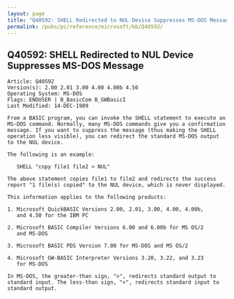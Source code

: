 ```yaml
---
layout: page
title: "Q40592: SHELL Redirected to NUL Device Suppresses MS-DOS Message"
permalink: /pubs/pc/reference/microsoft/kb/Q40592/
---
```


## Q40592: SHELL Redirected to NUL Device Suppresses MS-DOS Message

	Article: Q40592
	Version(s): 2.00 2.01 3.00 4.00 4.00b 4.50
	Operating System: MS-DOS
	Flags: ENDUSER | B_BasicCom B_GWBasicI
	Last Modified: 14-DEC-1989
	
	From a BASIC program, you can invoke the SHELL statement to execute an
	MS-DOS command. Normally, many MS-DOS commands give you a confirmation
	message. If you want to suppress the message (thus making the SHELL
	operation less visible), you can redirect the standard MS-DOS output
	to the NUL device.
	
	The following is an example:
	
	   SHELL "copy file1 file2 > NUL"
	
	The above statement copies file1 to file2 and redirects the success
	report "1 file(s) copied" to the NUL device, which is never displayed.
	
	This information applies to the following products:
	
	1. Microsoft QuickBASIC Versions 2.00, 2.01, 3.00, 4.00, 4.00b,
	   and 4.50 for the IBM PC
	
	2. Microsoft BASIC Compiler Versions 6.00 and 6.00b for MS OS/2
	   and MS-DOS
	
	3. Microsoft BASIC PDS Version 7.00 for MS-DOS and MS OS/2
	
	4. Microsoft GW-BASIC Interpreter Versions 3.20, 3.22, and 3.23
	   for MS-DOS
	
	In MS-DOS, the greater-than sign, ">", redirects standard output to
	standard input. The less-than sign, "<", redirects standard input to
	standard output.
